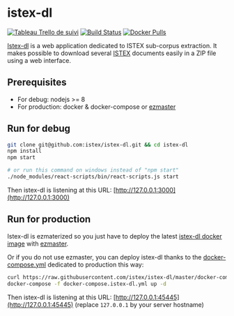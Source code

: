 # istex-dl

[![Tableau Trello de suivi](https://user-images.githubusercontent.com/328244/29981270-6381ed6c-8f4d-11e7-9b35-6f77b7df853f.png)](https://trello.com/b/DIEeZLDw/istex-dl-suivi-t%C3%A9l%C3%A9chargez-un-corpus-istex) [![Build Status](https://travis-ci.org/istex/istex-dl.svg?branch=master)](https://travis-ci.org/istex/istex-dl) [![Docker Pulls](https://img.shields.io/docker/pulls/istex/istex-dl.svg)](https://registry.hub.docker.com/u/istex/istex-dl/)

[Istex-dl](https://dl.istex.fr) is a web application dedicated to ISTEX
sub-corpus extraction. It makes possible to download several
[ISTEX](https://www.istex.fr) documents easily in a ZIP file using a web
interface.

## Prerequisites

- For debug: nodejs >= 8
- For production: docker & docker-compose or [ezmaster](https://github.com/inist-cnrs/ezmaster)

## Run for debug

```bash
git clone git@github.com:istex/istex-dl.git && cd istex-dl
npm install
npm start

# or run this command on windows instead of "npm start"
./node_modules/react-scripts/bin/react-scripts.js start
```

Then istex-dl is listening at this URL: [http://127.0.0.1:3000](http://127.0.0.1:3000)

## Run for production

Istex-dl is ezmaterized so you just have to deploy the latest [istex-dl docker image](https://hub.docker.com/r/istex/istex-dl/builds/) with [ezmaster](https://github.com/Inist-CNRS/ezmaster).

Or if you do not use ezmaster, you can deploy istex-dl thanks to the [docker-compose.yml](https://github.com/istex/istex-dl/blob/master/docker-compose.yml) dedicated to production this way:

```bash
curl https://raw.githubusercontent.com/istex/istex-dl/master/docker-compose.yml > docker-compose.istex-dl.yml
docker-compose -f docker-compose.istex-dl.yml up -d
```

Then istex-dl is listening at this URL: [http://127.0.0.1:45445](http://127.0.0.1:45445) (replace `127.0.0.1` by your server hostname)

